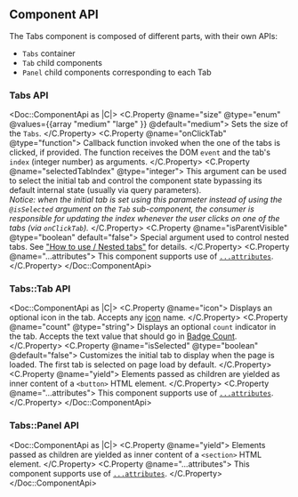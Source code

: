 ## Component API

The Tabs component is composed of different parts, with their own APIs:

- `Tabs` container
- `Tab` child components
- `Panel` child components corresponding to each Tab

### Tabs API

<Doc::ComponentApi as |C|>
  <C.Property @name="size" @type="enum" @values={{array "medium" "large" }} @default="medium">
    Sets the size of the `Tabs`.
  </C.Property>
  <C.Property @name="onClickTab" @type="function">
    Callback function invoked when the one of the tabs is clicked, if provided. The function receives the DOM `event` and the tab's `index` (integer number) as arguments.
  </C.Property>
  <C.Property @name="selectedTabIndex" @type="integer">
    This argument can be used to select the initial tab and control the component state bypassing its default internal state (usually via query parameters).
    <br/>
    _Notice: when the initial tab is set using this parameter instead of using the `@isSelected` argument on the `Tab` sub-component, the consumer is responsible for updating the index whenever the user clicks on one of the tabs (via `onClickTab`)._
  </C.Property>
  <C.Property @name="isParentVisible" @type="boolean" default="false">
    Special argument used to control nested tabs. See ["How to use / Nested tabs"](/components/tabs?tab=code#nested-tabs) for details.
  </C.Property>
  <C.Property @name="...attributes">
    This component supports use of [`...attributes`](https://guides.emberjs.com/release/in-depth-topics/patterns-for-components/#toc_attribute-ordering).
  </C.Property>
</Doc::ComponentApi>

### Tabs::Tab API

<Doc::ComponentApi as |C|>
  <C.Property @name="icon">
    Displays an optional icon in the tab. Accepts any [icon](/icons/library) name.
  </C.Property>
  <C.Property @name="count" @type="string">
    Displays an optional `count` indicator in the tab. Accepts the text value that should go in [Badge Count](/components/badge-count).
  </C.Property>
  <C.Property @name="isSelected" @type="boolean" @default="false">
    Customizes the initial tab to display when the page is loaded. The first tab is selected on page load by default.
  </C.Property>
  <C.Property @name="yield">
    Elements passed as children are yielded as inner content of a `<button>` HTML element.
  </C.Property>
  <C.Property @name="...attributes">
    This component supports use of [`...attributes`](https://guides.emberjs.com/release/in-depth-topics/patterns-for-components/#toc_attribute-ordering).
  </C.Property>
</Doc::ComponentApi>

### Tabs::Panel API

<Doc::ComponentApi as |C|>
  <C.Property @name="yield">
    Elements passed as children are yielded as inner content of a `<section>` HTML element.
  </C.Property>
  <C.Property @name="...attributes">
    This component supports use of [`...attributes`](https://guides.emberjs.com/release/in-depth-topics/patterns-for-components/#toc_attribute-ordering).
  </C.Property>
</Doc::ComponentApi>
